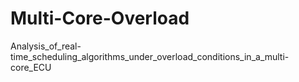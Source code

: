# Multi-Core-Overload
Analysis_of_real-time_scheduling_algorithms_under_overload_conditions_in_a_multi-core_ECU
